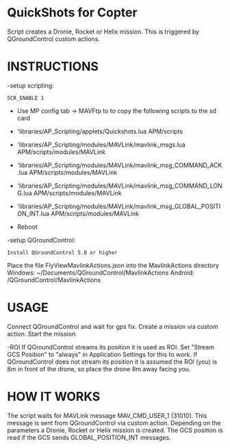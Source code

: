 # QuickShots for Copter
Script creates a Dronie, Rocket or Helix mission.
This is triggered by QGroundControl custom actions.

# INSTRUCTIONS

-setup scripting:
```
SCR_ENABLE 1
```
- Use MP config tab -> MAVFtp to to copy the following scripts to the sd card 
- 'libraries/AP_Scripting/applets/Quickshots.lua APM/scripts 
- 'libraries/AP_Scripting/modules/MAVLink/mavlink_msgs.lua APM/scripts/modules/MAVLink 
- 'libraries/AP_Scripting/modules/MAVLink/mavlink_msg_COMMAND_ACK.lua APM/scripts/modules/MAVLink 
- 'libraries/AP_Scripting/modules/MAVLink/mavlink_msg_COMMAND_LONG.lua APM/scripts/modules/MAVLink 
- 'libraries/AP_Scripting/modules/MAVLink/mavlink_msg_GLOBAL_POSITION_INT.lua APM/scripts/modules/MAVLink 

- Reboot

-setup QGroundControl:
```
Install QGroundControl 5.0 or higher
```

Place the file FlyViewMavlinkActions.json into the MavlinkActions directory 
Windows: ~/Documents/QGroundControl/MavlinkActions 
Android: /QGroundControl/MavlinkActions 

# USAGE

Connect QGroundControl and wait for gps fix. 
Create a mission via custom action. 
Start the mission.

-ROI
If QGroundControl streams its position it is used as ROI. 
Set "Stream GCS Position" to "always" in Application Settings for this to work. 
If QGroundControl does not stream its position it is assumed the ROI (you) is 8m 
in front of the drone, so place the drone 8m away facing you.

# HOW IT WORKS

The script waits for MAVLink message MAV_CMD_USER_1 (31010). 
This message is sent from QGroundControl via custom action. 
Depending on the parameters a Dronie, Rocket or Helix mission is created. 
The GCS position is read if the GCS sends GLOBAL_POSITION_INT messages.
